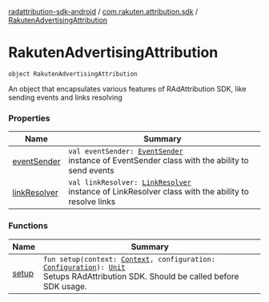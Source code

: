 [radattribution-sdk-android](../../index.md) / [com.rakuten.attribution.sdk](../index.md) / [RakutenAdvertisingAttribution](./index.md)

# RakutenAdvertisingAttribution

`object RakutenAdvertisingAttribution`

An object that encapsulates various features of RAdAttribution SDK,
like sending events and links resolving

### Properties

| Name | Summary |
|---|---|
| [eventSender](event-sender.md) | `val eventSender: `[`EventSender`](../-event-sender/index.md)<br>instance of EventSender class with the ability to send events |
| [linkResolver](link-resolver.md) | `val linkResolver: `[`LinkResolver`](../-link-resolver/index.md)<br>instance of LinkResolver class with the ability to resolve links |

### Functions

| Name | Summary |
|---|---|
| [setup](setup.md) | `fun setup(context: `[`Context`](https://developer.android.com/reference/android/content/Context.html)`, configuration: `[`Configuration`](../-configuration/index.md)`): `[`Unit`](https://kotlinlang.org/api/latest/jvm/stdlib/kotlin/-unit/index.html)<br>Setups RAdAttribution SDK. Should be called before SDK usage. |
